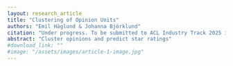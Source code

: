 ```yaml
---
layout: research_article
title: "Clustering of Opinion Units"
authors: "Emil Häglund & Johanna Björklund"
citation: "Under progress. To be submitted to ACL Industry Track 2025 in late February"
abstract: "Cluster opinions and predict star ratings"
#download_link: ""
#image: "/assets/images/article-1-image.jpg"
---
```

